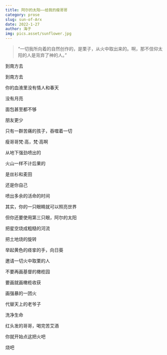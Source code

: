```yaml
---
title: 阿尔的太阳——给我的瘦哥哥
category: prose
slug: sun-of-Arx
date: 2022-1-27
author: 海子
img: pics.asset/sunflower.jpg
---
```


> “一切我所向着的自然创作的，是栗子，从火中取出来的。啊，那不信仰太阳的人是背弃了神的人。”
>
> <!-- end -->

到南方去

到南方去

你的血液里没有情人和春天

没有月亮

面包甚至都不够

朋友更少

只有一群苦痛的孩子，吞噬着一切

瘦哥哥梵·高，梵·高啊

从地下强劲喷出的

火山一样不计后果的

是丝衫和麦田

还是你自己

喷出多余的活命的时间



其实，你的一只眼睛就可以照亮世界

但你还要使用第三只眼，阿尔的太阳

把星空烧成粗糙的河流

把土地烧的旋转

举起黄色的痉挛的手，向日葵

邀请一切火中取栗的人

不要再画基督的橄榄园

要画就画橄榄收获

画强暴的一团火

代替天上的老爷子

洗净生命



红头发的哥哥，喝完苦艾酒

你就开始点这把火吧

烧吧
